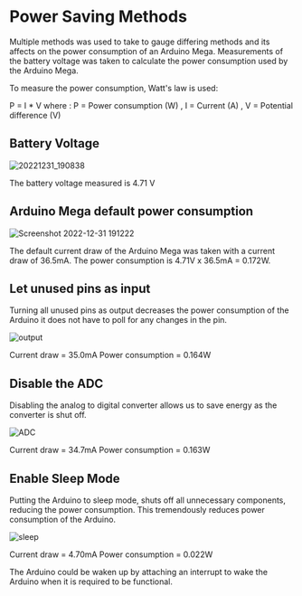 # Power Saving Methods

Multiple methods was used to take to gauge differing methods and its affects on the power consumption of an Arduino Mega. Measurements of the battery voltage was taken to calculate the power consumption used by the Arduino Mega. 

To measure the power consumption, Watt's law is used:

P = I * V
where : P = Power consumption (W) , I = Current (A) , V = Potential difference (V) 

## Battery Voltage
![20221231_190838](https://user-images.githubusercontent.com/116183995/210134554-3cd494b7-47a1-40c1-8687-082593425a9e.jpg)

The battery voltage measured is 4.71 V

## Arduino Mega default power consumption
![Screenshot 2022-12-31 191222](https://user-images.githubusercontent.com/116183995/210134622-ed59b388-d4a9-493c-9a34-4700417ec223.jpg)

The default current draw of the Arduino Mega was taken with a current draw of 36.5mA. 
The power consumption is 4.71V x 36.5mA = 0.172W.

## Let unused pins as input
Turning all unused pins as output decreases the power consumption of the Arduino it does not have to poll for any changes in the pin.

![output](https://user-images.githubusercontent.com/116183995/210134809-c2b145eb-a77a-473e-8ac1-15f909b3825a.jpg)

Current draw = 35.0mA
Power consumption = 0.164W

## Disable the ADC
Disabling the analog to digital converter allows us to save energy as the converter is shut off.

![ADC](https://user-images.githubusercontent.com/116183995/210135042-45e9a90d-aff4-427b-a8ae-c920a945af0c.jpg)

Current draw = 34.7mA
Power consumption = 0.163W

## Enable Sleep Mode
Putting the Arduino to sleep mode, shuts off all unnecessary components, reducing the power consumption. This tremendously reduces power consumption of the Arduino.

![sleep](https://user-images.githubusercontent.com/116183995/210135131-a8932493-9ce8-4cd2-b948-e4fdc3128778.jpg)

Current draw = 4.70mA
Power consumption = 0.022W

The Arduino could be waken up by attaching an interrupt to wake the Arduino when it is required to be functional.
